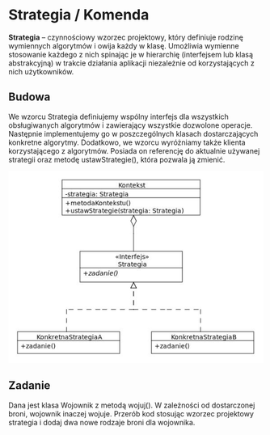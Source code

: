 # Strategia / Komenda

**Strategia** – czynnościowy wzorzec projektowy, który definiuje rodzinę wymiennych algorytmów i owija każdy w klasę. Umożliwia wymienne stosowanie każdego z nich spinając je w hierarchię (interfejsem lub klasą abstrakcyjną) w trakcie działania aplikacji niezależnie od korzystających z nich użytkowników.

## Budowa
We wzorcu Strategia definiujemy wspólny interfejs dla wszystkich obsługiwanych algorytmów i zawierający wszystkie dozwolone operacje. Następnie implementujemy go w poszczególnych klasach dostarczających konkretne algorytmy. Dodatkowo, we wzorcu wyróżniamy także klienta korzystającego z algorytmów. Posiada on referencję do aktualnie używanej strategii oraz metodę ustawStrategie(), która pozwala ją zmienić.

![klasy](Strategy_classes_pl.jpg)

## Zadanie
Dana jest klasa Wojownik z metodą wojuj(). W zależności od dostarczonej broni, wojownik inaczej wojuje. Przerób kod stosując wzorzec projektowy strategia i dodaj dwa nowe rodzaje broni dla wojownika. 

